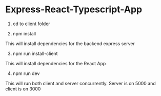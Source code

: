 # Express-React-Typescript-App

1. cd to client folder

2. npm install

This will install dependencies for the backend express server

3. npm run install-client

This will install dependencies for the React App

4. npm run dev

This will run both client and server concurrently. Server is on 5000 and client is on 3000
